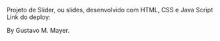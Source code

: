 Projeto de Slider, ou slides, desenvolvido com HTML, CSS e Java Script
Link do deploy:


By Gustavo M. Mayer.